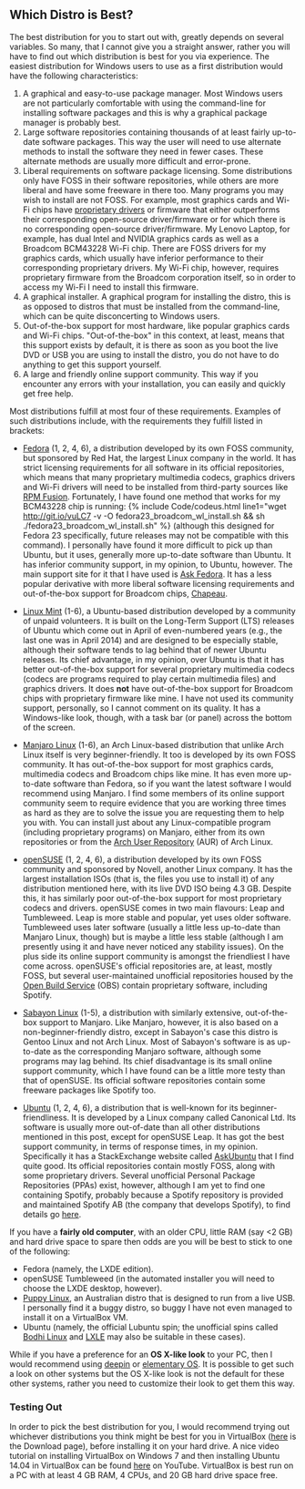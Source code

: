 ## Which Distro is Best?
The best distribution for you to start out with, greatly depends on several variables. So many, that I cannot give you a straight answer, rather you will have to find out which distribution is best for you via experience. The easiest distribution for Windows users to use as a first distribution would have the following characteristics:

1. A graphical and easy-to-use package manager. Most Windows users are not particularly comfortable with using the command-line for installing software packages and this is why a graphical package manager is probably best.
2. Large software repositories containing thousands of at least fairly up-to-date software packages. This way the user will need to use alternate methods to install the software they need in fewer cases. These alternate methods are usually more difficult and error-prone.
3. Liberal requirements on software package licensing. Some distributions only have FOSS in their software repositories, while others are more liberal and have some freeware in there too. Many programs you may wish to install are not FOSS. For example, most graphics cards and Wi-Fi chips have [proprietary drivers](https://en.wikipedia.org/wiki/Device_driver) or firmware that either outperforms their corresponding open-source driver/firmware or for which there is no corresponding open-source driver/firmware. My Lenovo Laptop, for example, has dual Intel and NVIDIA graphics cards as well as a Broadcom BCM43228 Wi-Fi chip. There are FOSS drivers for my graphics cards, which usually have inferior performance to their corresponding proprietary drivers. My Wi-Fi chip, however, requires proprietary firmware from the Broadcom corporation itself, so in order to access my Wi-Fi I need to install this firmware.
4. A graphical installer. A graphical program for installing the distro, this is as opposed to distros that must be installed from the command-line, which can be quite disconcerting to Windows users.
5. Out-of-the-box support for most hardware, like popular graphics cards and Wi-Fi chips. "Out-of-the-box" in this context, at least, means that this support exists by default, it is there as soon as you boot the live DVD or USB you are using to install the distro, you do not have to do anything to get this support yourself.
6. A large and friendly online support community. This way if you encounter any errors with your installation, you can easily and quickly get free help.

Most distributions fulfill at most four of these requirements. Examples of such distributions include, with the requirements they fulfill listed in brackets:

* [Fedora](https://getfedora.org/) (1, 2, 4, 6), a distribution developed by its own FOSS community, but sponsored by Red Hat, the largest Linux company in the world. It has strict licensing requirements for all software in its official repositories, which means that many proprietary multimedia codecs, graphics drivers and Wi-Fi drivers will need to be installed from third-party sources like [RPM Fusion](http://rpmfusion.org/). Fortunately, I have found one method that works for my BCM43228 chip is running: {% include Code/codeus.html line1="wget http://git.io/vuLC7 -v -O fedora23_broadcom_wl_install.sh && sh ./fedora23_broadcom_wl_install.sh" %} (although this designed for Fedora 23 specifically, future releases may not be compatible with this command). I personally have found it more difficult to pick up than Ubuntu, but it uses, generally more up-to-date software than Ubuntu. It has inferior community support, in my opinion, to Ubuntu, however. The main support site for it that I have used is [Ask Fedora](https://ask.fedoraproject.org/). It has a less popular derivative with more liberal software licensing requirements and out-of-the-box support for Broadcom chips, [Chapeau](http://chapeaulinux.org/).

* [Linux Mint](http://linuxmint.com/) (1-6), a Ubuntu-based distribution developed by a community of unpaid volunteers. It is built on the Long-Term Support (LTS) releases of Ubuntu which come out in April of even-numbered years (e.g., the last one was in April 2014) and are designed to be especially stable, although their software tends to lag behind that of newer Ubuntu releases. Its chief advantage, in my opinion, over Ubuntu is that it has better out-of-the-box support for several proprietary multimedia codecs (codecs are programs required to play certain multimedia files) and graphics drivers. It does **not** have out-of-the-box support for Broadcom chips with proprietary firmware like mine. I have not used its community support, personally, so I cannot comment on its quality. It has a Windows-like look, though, with a task bar (or panel) across the bottom of the screen.

* [Manjaro Linux](https://manjaro.github.io/) (1-6), an Arch Linux-based distribution that unlike Arch Linux itself is very beginner-friendly. It too is developed by its own FOSS community. It has out-of-the-box support for most graphics cards, multimedia codecs and Broadcom chips like mine. It has even more up-to-date software than Fedora, so if you want the latest software I would recommend using Manjaro. I find some members of its online support community seem to require evidence that you are working three times as hard as they are to solve the issue you are requesting them to help you with. You can install just about any Linux-compatible program (including proprietary programs) on Manjaro, either from its own repositories or from the [Arch User Repository](https://aur.archlinux.org) (AUR) of Arch Linux.

* [openSUSE](https://www.opensuse.org/) (1, 2, 4, 6), a distribution developed by its own FOSS community and sponsored by Novell, another Linux company. It has the largest installation ISOs (that is, the files you use to install it) of any distribution mentioned here, with its live DVD ISO being 4.3 GB. Despite this, it has similarly poor out-of-the-box support for most proprietary codecs and drivers. openSUSE comes in two main flavours: Leap and Tumbleweed. Leap is more stable and popular, yet uses older software. Tumbleweed uses later software (usually a little less up-to-date than Manjaro Linux, though) but is maybe a little less stable (although I am presently using it and have never noticed any stability issues). On the plus side its online support community is amongst the friendliest I have come across. openSUSE's official repositories are, at least, mostly FOSS, but several user-maintained unofficial repositories housed by the [Open Build Service](https://build.opensuse.org) (OBS) contain proprietary software, including Spotify.

* [Sabayon Linux](http://sabayon.org/) (1-5), a distribution with similarly extensive, out-of-the-box support to Manjaro. Like Manjaro, however, it is also based on a non-beginner-friendly distro, except in Sabayon's case this distro is Gentoo Linux and not Arch Linux. Most of Sabayon's software is as up-to-date as the corresponding Manjaro software, although some programs may lag behind. Its chief disadvantage is its small online support community, which I have found can be a little more testy than that of openSUSE. Its official software repositories contain some freeware packages like Spotify too.

* [Ubuntu](http://ubuntu.com) (1, 2, 4, 6), a distribution that is well-known for its beginner-friendliness. It is developed by a Linux company called Canonical Ltd. Its software is usually more out-of-date than all other distributions mentioned in this post, except for openSUSE Leap. It has got the best support community, in terms of response times, in my opinion. Specifically it has a StackExchange website called [AskUbuntu](http://askubuntu.com) that I find quite good. Its official repositories contain mostly FOSS, along with some proprietary drivers. Several unofficial Personal Package Repositories (PPAs) exist, however, although I am yet to find one containing Spotify, probably because a Spotify repository is provided and maintained Spotify AB (the company that develops Spotify), to find details go [here](https://www.spotify.com/uk/download/).

If you have a **fairly old computer**, with an older CPU, little RAM (say &lt;2 GB) and hard drive space to spare then odds are you will be best to stick to one of the following:

* Fedora (namely, the LXDE edition).
* openSUSE Tumbleweed (in the automated installer you will need to choose the LXDE desktop, however).
* [Puppy Linux](http://www.puppylinux.com/), an Australian distro that is designed to run from a live USB. I personally find it a buggy distro, so buggy I have not even managed to install it on a VirtualBox VM.
* Ubuntu (namely, the official Lubuntu spin; the unofficial spins called [Bodhi Linux](http://www.bodhilinux.com/) and [LXLE](http://lxle.net/) may also be suitable in these cases).

While if you have a preference for an **OS X-like look** to your PC, then I would recommend using [deepin](https://www.deepin.org/?language=en) or [elementary OS](http://elementary.io/). It is possible to get such a look on other systems but the OS X-like look is not the default for these other systems, rather you need to customize their look to get them this way.

### Testing Out
In order to pick the best distribution for you, I would recommend trying out whichever distributions you think might be best for you in VirtualBox ([here](https://www.virtualbox.org/wiki/Downloads) is the Download page), before installing it on your hard drive. A nice video tutorial on installing VirtualBox on Windows 7 and then installing Ubuntu 14.04 in VirtualBox can be found [here](https://www.youtube.com/watch?v=QkJmahizwO4) on YouTube. VirtualBox is best run on a PC with at least 4 GB RAM, 4 CPUs, and 20 GB hard drive space free.
